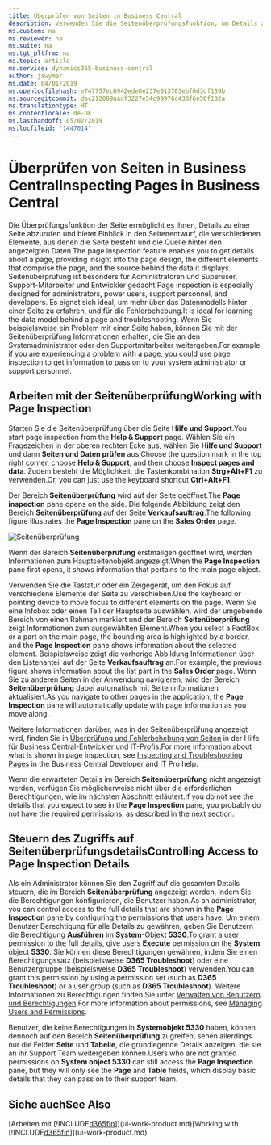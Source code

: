 ```yaml
---
title: Überprüfen von Seiten in Business Central
description: Verwenden Sie die Seitenüberprüfungsfunktion, um Details zum Seitenentwurf und zur Datenquelle anzuzeigen. Der Seiteninspektor eignet sich ideal zum Beheben von Problemen mit Ihren Daten.
ms.custom: na
ms.reviewer: na
ms.suite: na
ms.tgt_pltfrm: na
ms.topic: article
ms.service: dynamics365-business-central
author: jswymer
ms.date: 04/01/2019
ms.openlocfilehash: e747757ec6942ede0e237e013703ebf6d3df189b
ms.sourcegitcommit: dac212009aadf3227e54c99976c438f6e56f182a
ms.translationtype: HT
ms.contentlocale: de-DE
ms.lasthandoff: 05/02/2019
ms.locfileid: "1447014"
---
```

# <a name="inspecting-pages-in-business-central"></a><span data-ttu-id="4d6e6-104">Überprüfen von Seiten in Business Central</span><span class="sxs-lookup"><span data-stu-id="4d6e6-104">Inspecting Pages in Business Central</span></span>

<span data-ttu-id="4d6e6-105">Die Überprüfungsfunktion der Seite ermöglicht es Ihnen, Details zu einer Seite abzurufen und bietet Einblick in den Seitenentwurf, die verschiedenen Elemente, aus denen die Seite besteht und die Quelle hinter den angezeigten Daten.</span><span class="sxs-lookup"><span data-stu-id="4d6e6-105">The page inspection feature enables you to get details about a page, providing insight into the page design, the different elements that comprise the page, and the source behind the data it displays.</span></span> <span data-ttu-id="4d6e6-106">Seitenüberprüfung ist besonders für Administratoren und Superuser, Support-Mitarbeiter und Entwickler gedacht.</span><span class="sxs-lookup"><span data-stu-id="4d6e6-106">Page inspection is especially designed for administrators, power users, support personnel, and developers.</span></span> <span data-ttu-id="4d6e6-107">Es eignet sich ideal, um mehr über das Datenmodells hinter einer Seite zu erfahren, und für die Fehlerbehebung.</span><span class="sxs-lookup"><span data-stu-id="4d6e6-107">It is ideal for learning the data model behind a page and troubleshooting.</span></span> <span data-ttu-id="4d6e6-108">Wenn Sie beispielsweise ein Problem mit einer Seite haben, können Sie mit der Seitenüberprüfung Informationen erhalten, die Sie an den Systemadministrator oder den Supportmitarbeiter weitergeben.</span><span class="sxs-lookup"><span data-stu-id="4d6e6-108">For example, if you are experiencing a problem with a page, you could use page inspection to get information to pass on to your system administrator or support personnel.</span></span>

## <a name="working-with-page-inspection"></a><span data-ttu-id="4d6e6-109">Arbeiten mit der Seitenüberprüfung</span><span class="sxs-lookup"><span data-stu-id="4d6e6-109">Working with Page Inspection</span></span>

<span data-ttu-id="4d6e6-110">Starten Sie die Seitenüberprüfung über die Seite **Hilfe und Support**.</span><span class="sxs-lookup"><span data-stu-id="4d6e6-110">You start page inspection from the **Help & Support** page.</span></span> <span data-ttu-id="4d6e6-111">Wählen Sie ein Fragezeichen in der oberen rechten Ecke aus, wählen Sie **Hilfe und Support** und dann **Seiten und Daten prüfen** aus.</span><span class="sxs-lookup"><span data-stu-id="4d6e6-111">Choose the question mark in the top right corner, choose **Help & Support**, and then choose **Inspect pages and data**.</span></span> <span data-ttu-id="4d6e6-112">Zudem besteht die Möglichkeit, die Tastenkombination **Strg+Alt+F1** zu verwenden.</span><span class="sxs-lookup"><span data-stu-id="4d6e6-112">Or, you can just use the keyboard shortcut **Ctrl+Alt+F1**.</span></span>

<span data-ttu-id="4d6e6-113">Der Bereich **Seitenüberprüfung** wird auf der Seite geöffnet.</span><span class="sxs-lookup"><span data-stu-id="4d6e6-113">The **Page inspection** pane opens on the side.</span></span> <span data-ttu-id="4d6e6-114">Die folgende Abbildung zeigt den Bereich **Seitenüberprüfung** auf der Seite **Verkaufsauftrag**.</span><span class="sxs-lookup"><span data-stu-id="4d6e6-114">The following figure illustrates the **Page Inspection** pane on the **Sales Order** page.</span></span>

![Seitenüberprüfung](media/page-inspection-example.png)

<span data-ttu-id="4d6e6-116">Wenn der Bereich **Seitenüberprüfung** erstmaligen geöffnet wird, werden Informationen zum Hauptseitenobjekt angezeigt.</span><span class="sxs-lookup"><span data-stu-id="4d6e6-116">When the **Page Inspection** pane first opens, it shows information that pertains to the main page object.</span></span>

<span data-ttu-id="4d6e6-117">Verwenden Sie die Tastatur oder ein Zeigegerät, um den Fokus auf verschiedene Elemente der Seite zu verschieben.</span><span class="sxs-lookup"><span data-stu-id="4d6e6-117">Use the keyboard or pointing device to move focus to different elements on the page.</span></span> <span data-ttu-id="4d6e6-118">Wenn Sie eine Infobox oder einen Teil der Hauptseite auswählen, wird der umgebende Bereich von einen Rahmen markiert und der Bereich **Seitenüberprüfung** zeigt Informationen zum ausgewählten Element.</span><span class="sxs-lookup"><span data-stu-id="4d6e6-118">When you select a FactBox or a part on the main page, the bounding area is highlighted by a border, and the **Page Inspection** pane shows information about the selected element.</span></span> <span data-ttu-id="4d6e6-119">Beispielsweise zeigt die vorherige Abbildung Informationen über den Listenanteil auf der Seite **Verkaufsauftrag** an.</span><span class="sxs-lookup"><span data-stu-id="4d6e6-119">For example, the previous figure shows information about the list part in the **Sales Order** page.</span></span> <span data-ttu-id="4d6e6-120">Wenn Sie zu anderen Seiten in der Anwendung navigieren, wird der Bereich **Seitenüberprüfung** dabei automatisch mit Seiteninformationen aktualisiert.</span><span class="sxs-lookup"><span data-stu-id="4d6e6-120">As you navigate to other pages in the application, the **Page Inspection** pane will automatically update with page information as you move along.</span></span>

<span data-ttu-id="4d6e6-121">Weitere Informationen darüber, was in der Seitenüberprüfung angezeigt wird, finden Sie in [Überprüfung und Fehlerbehebung von Seiten](https://docs.microsoft.com/en-us/dynamics365/business-central/dev-itpro/developer/devenv-inspecting-pages) in der Hilfe für Business Central-Entwickler und IT-Profis.</span><span class="sxs-lookup"><span data-stu-id="4d6e6-121">For more information about what is shown in page inspection, see [Inspecting and Troubleshooting Pages](https://docs.microsoft.com/en-us/dynamics365/business-central/dev-itpro/developer/devenv-inspecting-pages) in the Business Central Developer and IT Pro help.</span></span>

<span data-ttu-id="4d6e6-122">Wenn die erwarteten Details im Bereich **Seitenüberprüfung** nicht angezeigt werden, verfügen Sie möglicherweise nicht über die erforderlichen Berechtigungen, wie im nächsten Abschnitt erläutert.</span><span class="sxs-lookup"><span data-stu-id="4d6e6-122">If you do not see the details that you expect to see in the **Page Inspection** pane, you probably do not have the required permissions, as described in the next section.</span></span>

## <a name="controlling-access-to-page-inspection-details"></a><span data-ttu-id="4d6e6-123">Steuern des Zugriffs auf Seitenüberprüfungsdetails</span><span class="sxs-lookup"><span data-stu-id="4d6e6-123">Controlling Access to Page Inspection Details</span></span>

<span data-ttu-id="4d6e6-124">Als ein Administrator können Sie den Zugriff auf die gesamten Details steuern, die im Bereich **Seitenüberprüfung** angezeigt werden, indem Sie die Berechtigungen konfigurieren, die Benutzer haben.</span><span class="sxs-lookup"><span data-stu-id="4d6e6-124">As an administrator, you can control access to the full details that are shown in the **Page Inspection** pane by configuring the permissions that users have.</span></span> <span data-ttu-id="4d6e6-125">Um einem Benutzer Berechtigung für alle Details zu gewähren, geben Sie Benutzern die Berechtigung **Ausführen** im **System**-Objekt **5330**.</span><span class="sxs-lookup"><span data-stu-id="4d6e6-125">To grant a user permission to the full details, give users **Execute** permission on the **System** object **5330**.</span></span> <span data-ttu-id="4d6e6-126">Sie können diese Berechtigungen gewähren, indem Sie einen Berechtigungssatz (beispielsweise **D365 Troubleshoot**) oder eine Benutzergruppe (beispielsweise **D365 Troubleshoot**) verwenden.</span><span class="sxs-lookup"><span data-stu-id="4d6e6-126">You can grant this permission by using a permission set (such as **D365 Troubleshoot**) or a user group (such as **D365 Troubleshoot**).</span></span> <span data-ttu-id="4d6e6-127">Weitere Informationen zu Berechtigungen finden Sie unter [Verwalten von Benutzern und Berechtigungen](ui-how-users-permissions.md).</span><span class="sxs-lookup"><span data-stu-id="4d6e6-127">For more information about permissions, see [Managing Users and Permissions](ui-how-users-permissions.md).</span></span>

<span data-ttu-id="4d6e6-128">Benutzer, die keine Berechtigungen in **Systemobjekt 5330** haben, können dennoch auf den Bereich **Seitenüberprüfung** zugreifen, sehen allerdings nur die Felder **Seite** und **Tabelle**, die grundlegende Details anzeigen, die sie an ihr Support Team weitergeben können.</span><span class="sxs-lookup"><span data-stu-id="4d6e6-128">Users who are not granted permissions on **System object 5330** can still access the **Page Inspection** pane, but they will only see the **Page** and **Table** fields, which display basic details that they can pass on to their support team.</span></span>

## <a name="see-also"></a><span data-ttu-id="4d6e6-129">Siehe auch</span><span class="sxs-lookup"><span data-stu-id="4d6e6-129">See Also</span></span>

<span data-ttu-id="4d6e6-130">[Arbeiten mit [!INCLUDE[d365fin](includes/d365fin_md.md)]](ui-work-product.md)</span><span class="sxs-lookup"><span data-stu-id="4d6e6-130">[Working with [!INCLUDE[d365fin](includes/d365fin_md.md)]](ui-work-product.md)</span></span>  
